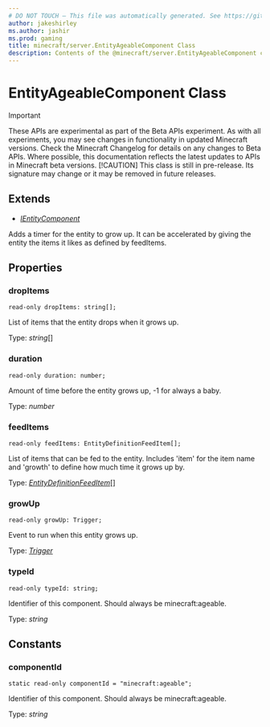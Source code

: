 ```yaml
---
# DO NOT TOUCH — This file was automatically generated. See https://github.com/mojang/minecraftapidocsgenerator to modify descriptions, examples, etc.
author: jakeshirley
ms.author: jashir
ms.prod: gaming
title: minecraft/server.EntityAgeableComponent Class
description: Contents of the @minecraft/server.EntityAgeableComponent class.
---
```

# EntityAgeableComponent Class
>[!IMPORTANT]
>These APIs are experimental as part of the Beta APIs experiment. As with all experiments, you may see changes in functionality in updated Minecraft versions. Check the Minecraft Changelog for details on any changes to Beta APIs. Where possible, this documentation reflects the latest updates to APIs in Minecraft beta versions.
> [!CAUTION]
> This class is still in pre-release.  Its signature may change or it may be removed in future releases.

## Extends
- [*IEntityComponent*](IEntityComponent.md)

Adds a timer for the entity to grow up. It can be accelerated by giving the entity the items it likes as defined by feedItems.

## Properties

### **dropItems**
`read-only dropItems: string[];`

List of items that the entity drops when it grows up.

Type: *string*[]

### **duration**
`read-only duration: number;`

Amount of time before the entity grows up, -1 for always a baby.

Type: *number*

### **feedItems**
`read-only feedItems: EntityDefinitionFeedItem[];`

List of items that can be fed to the entity. Includes 'item' for the item name and 'growth' to define how much time it grows up by.

Type: [*EntityDefinitionFeedItem*](EntityDefinitionFeedItem.md)[]

### **growUp**
`read-only growUp: Trigger;`

Event to run when this entity grows up.

Type: [*Trigger*](Trigger.md)

### **typeId**
`read-only typeId: string;`

Identifier of this component. Should always be minecraft:ageable.

Type: *string*

## Constants

### **componentId**
`static read-only componentId = "minecraft:ageable";`

Identifier of this component. Should always be minecraft:ageable.

Type: *string*

